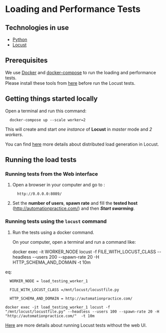 # Loading and Performance Tests


## Technologies in use

- [Python](https://docs.python.org/3/)
- [Locust](https://docs.locust.io/)

## Prerequisites

We use [Docker](https://www.docker.com/) and [docker-compose](https://docs.docker.com/compose/) to run the loading and performance tests.   
Please install these tools from [here](https://docs.docker.com/get-docker/) before run the Locust tests.

## Getting things started locally

   Open a terminal and run this command:

      docker-compose up --scale worker=2  

    
   This will create amd start _one instance_ of **Locust** in _master_ mode and _2 workers_. 

   You can find [here](http://docs.locust.io/en/stable/running-locust-distributed.html) more details about distributed load generation in Locust.


## Running the load tests

### Running tests from the Web interface
1. Open a browser in your computer and go to : 


         http://0.0.0.0:8089/ 

2. Set the **number of users**,  **spawn rate** and fill the **tested host** (http://automationpractice.com/) and then _**Start swarming**_.

### Running tests using the `locust` command

1. Run the tests using a docker command.

   On your computer, open a terminal and run a command like:


    docker exec -it WORKER_NODE locust -f FILE_WITH_LOCUST_CLASS --headless --users 200 --spawn-rate 20 -H HTTP_SCHEMA_AND_DOMAIN  -t 10m


eq:  
 
      WORKER_NODE = load_testing_worker_1  

      FILE_WITH_LOCUST_CLASS =/mnt/locust/locustfile.py  

      HTTP_SCHEMA_AND_DOMAIN = http://automationpractice.com/


`docker exec -it load_testing_worker_1 locust -f "/mnt/locust/locustfile.py" --headless --users 100 --spawn-rate 20 -H "http://automationpractice.com/"  -t 10m`





[Here](http://docs.locust.io/en/stable/running-without-web-ui.html) are more details about running Locust tests without the web UI.
